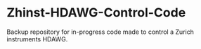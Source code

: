 # Zhinst-HDAWG-Control-Code
Backup repository for in-progress code made to control a Zurich instruments HDAWG.

